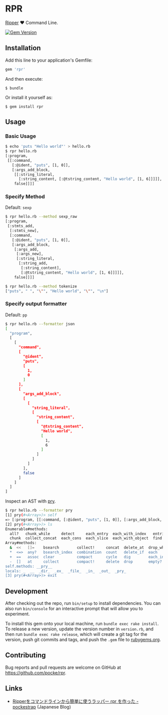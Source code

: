 # RPR

[Ripper](http://ruby-doc.org/stdlib-2.3.0/libdoc/ripper/rdoc/Ripper.html) :heart: Command Line.

[![Gem Version](https://badge.fury.io/rb/rpr.svg)](https://badge.fury.io/rb/rpr)

## Installation

Add this line to your application's Gemfile:

```ruby
gem 'rpr'
```

And then execute:

    $ bundle

Or install it yourself as:

    $ gem install rpr

## Usage

### Basic Usage

```sh
$ echo 'puts "Hello world"' > hello.rb
$ rpr hello.rb
[:program,
 [[:command,
   [:@ident, "puts", [1, 0]],
   [:args_add_block,
    [[:string_literal,
      [:string_content, [:@tstring_content, "Hello world", [1, 6]]]]],
    false]]]]
```

### Specify Method

Default: `sexp`

```sh
$ rpr hello.rb --method sexp_raw
[:program,
 [:stmts_add,
  [:stmts_new],
  [:command,
   [:@ident, "puts", [1, 0]],
   [:args_add_block,
    [:args_add,
     [:args_new],
     [:string_literal,
      [:string_add,
       [:string_content],
       [:@tstring_content, "Hello world", [1, 6]]]]],
    false]]]]
```

```sh
$ rpr hello.rb --method tokenize
["puts", " ", "\"", "Hello world", "\"", "\n"]
```

### Specify output formatter

Default: `pp`

```sh
$ rpr hello.rb --formatter json
[
  "program",
  [
    [
      "command",
      [
        "@ident",
        "puts",
        [
          1,
          0
        ]
      ],
      [
        "args_add_block",
        [
          [
            "string_literal",
            [
              "string_content",
              [
                "@tstring_content",
                "Hello world",
                [
                  1,
                  6
                ]
              ]
            ]
          ]
        ],
        false
      ]
    ]
  ]
]
```

Inspect an AST with [pry](https://github.com/pry/pry).

```sh
$ rpr hello.rb --formatter pry
[1] pry(#<Array>)> self
=> [:program, [[:command, [:@ident, "puts", [1, 0]], [:args_add_block, [[:string_literal, [:string_content, [:@tstring_content, "Hello world", [1, 6]]]]], false]]]]
[2] pry(#<Array>)> ls
Enumerable#methods:
  all?   chunk_while     detect     each_entry  each_with_index   entries  find_all  grep    group_by  lazy  max_by   min     minmax     none?  partition  slice_after   slice_when
  chunk  collect_concat  each_cons  each_slice  each_with_object  find     flat_map  grep_v  inject    max   member?  min_by  minmax_by  one?   reduce     slice_before  sort_by
Array#methods:
  &  <<   []=    bsearch        collect!     concat  delete_at  drop_while  eql?        first     hash      inspect  length  permutation         product  reject!               reverse       rotate   select!    shuffle!  sort      take_while  to_s       unshift
  *  <=>  any?   bsearch_index  combination  count   delete_if  each        fetch       flatten   include?  join     map     pop                 push     repeated_combination  reverse!      rotate!  shelljoin  size      sort!     to_a        transpose  values_at
  +  ==   assoc  clear          compact      cycle   dig        each_index  fill        flatten!  index     keep_if  map!    pretty_print        rassoc   repeated_permutation  reverse_each  sample   shift      slice     sort_by!  to_ary      uniq       zip
  -  []   at     collect        compact!     delete  drop       empty?      find_index  frozen?   insert    last     pack    pretty_print_cycle  reject   replace               rindex        select   shuffle    slice!    take      to_h        uniq!      |
self.methods: __pry__
locals: _  __  _dir_  _ex_  _file_  _in_  _out_  _pry_
[3] pry(#<Array>)> exit
```

## Development

After checking out the repo, run `bin/setup` to install dependencies. You can also run `bin/console` for an interactive prompt that will allow you to experiment.

To install this gem onto your local machine, run `bundle exec rake install`. To release a new version, update the version number in `version.rb`, and then run `bundle exec rake release`, which will create a git tag for the version, push git commits and tags, and push the `.gem` file to [rubygems.org](https://rubygems.org).

## Contributing

Bug reports and pull requests are welcome on GitHub at https://github.com/pocke/rpr.


## Links

- [Ripperをコマンドラインから簡単に使うラッパー rpr を作った - pockestrap](http://pocke.hatenablog.com/entry/2016/05/19/234740) (Japanese Blog)
